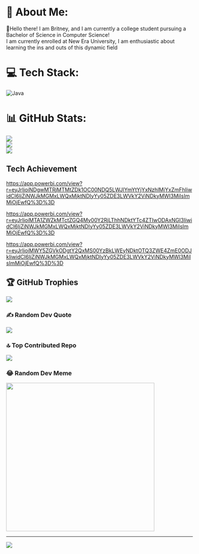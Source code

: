 # 💫 About Me:
🔭Hello there! I am Britney, and I am currently a college student pursuing a Bachelor of Science in Computer Science! <br>     I am currently enrolled at New Era University, I am enthusiastic about learning the ins and outs of this dynamic field <br>

# 💻 Tech Stack:
![Java](https://img.shields.io/badge/java-%23ED8B00.svg?style=plastic&logo=openjdk&logoColor=white)
# 📊 GitHub Stats:
![](https://github-readme-stats.vercel.app/api?username=BritneyBeligan&theme=calm&hide_border=false&include_all_commits=false&count_private=false)<br/>
![](https://github-readme-streak-stats.herokuapp.com/?user=BritneyBeligan&theme=calm&hide_border=false)<br/>
![](https://github-readme-stats.vercel.app/api/top-langs/?username=BritneyBeligan&theme=calm&hide_border=false&include_all_commits=false&count_private=false&layout=compact)

## Tech Achievement

https://app.powerbi.com/view?r=eyJrIjoiNDgwMTRjMTMtZDk1OC00NDQ5LWJlYmYtYjYxNzhlMjYxZmFhIiwidCI6IjZiNWJkMGMxLWQxMjktNDIyYy05ZDE3LWVkY2ViNDkyMWI3MiIsImMiOjEwfQ%3D%3D

https://app.powerbi.com/view?r=eyJrIjoiMTA1ZWZkMTctZGQ4My00Y2RjLThhNDktYTc4ZTIwODAxNGI3IiwidCI6IjZiNWJkMGMxLWQxMjktNDIyYy05ZDE3LWVkY2ViNDkyMWI3MiIsImMiOjEwfQ%3D%3D

https://app.powerbi.com/view?r=eyJrIjoiMWY5ZGVkODgtY2QxMS00YzBkLWEyNDktOTQ3ZWE4ZmE0ODJkIiwidCI6IjZiNWJkMGMxLWQxMjktNDIyYy05ZDE3LWVkY2ViNDkyMWI3MiIsImMiOjEwfQ%3D%3D



## 🏆 GitHub Trophies
![](https://github-profile-trophy.vercel.app/?username=BritneyBeligan&theme=juicyfresh&no-frame=false&no-bg=true&margin-w=4)

### ✍️ Random Dev Quote
![](https://quotes-github-readme.vercel.app/api?type=horizontal&theme=dark)

### 🔝 Top Contributed Repo
![](https://github-contributor-stats.vercel.app/api?username=BritneyBeligan&limit=5&theme=monokai&combine_all_yearly_contributions=true)

### 😂 Random Dev Meme
<img src='https://randommeme-five.vercel.app/' style="height: 400px;"/>

---
[![](https://visitcount.itsvg.in/api?id=BritneyBeligan&icon=7&color=10)](https://visitcount.itsvg.in)

<!-- Proudly created with GPRM ( https://gprm.itsvg.in ) -->

